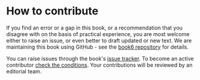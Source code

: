 # How to contribute

If you find an error or a gap in this book, or a recommendation
that you disagree with on the basis of practical experience, you
are most welcome either to raise an issue, or even better to
draft updated or new text. We are maintaining this book using
GitHub - see the [book6 repository](https://github.com/becarpenter/book6)
for details.

You can raise issues through
the book's [issue tracker](https://github.com/becarpenter/book6/issues).
To become an active contributor
[check the conditions](https://github.com/becarpenter/book6/blob/main/CONTRIBUTING.md).
Your contributions will be reviewed by an editorial team.